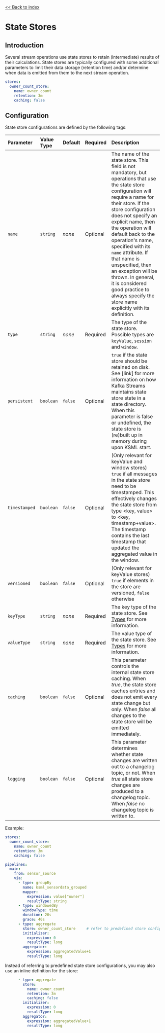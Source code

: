 [<< Back to index](index.md)

# State Stores

[Duration]: types.md#duration

## Introduction

Several stream operations use state stores to retain (intermediate) results of their calculations.
State stores are typically configured with some additional parameters to limit their data storage
(retention time) and/or determine when data is emitted from them to the next stream
operation.

```yaml
stores:
  owner_count_store:
    name: owner_count
    retention: 3m
    caching: false
```

## Configuration

State store configurations are defined by the following tags:

| Parameter     | Value Type | Default | Required | Description                                                                                                                                                                                                                                                                                                                                                                                                                                                                                      |
|:--------------|:-----------|:--------|:---------|:-------------------------------------------------------------------------------------------------------------------------------------------------------------------------------------------------------------------------------------------------------------------------------------------------------------------------------------------------------------------------------------------------------------------------------------------------------------------------------------------------|
| `name`        | `string`   | _none_  | Optional | The name of the state store. This field is not mandatory, but operations that use the state store configuration will require a name for their store. If the store configuration does not specify an explicit name, then the operation will default back to the operation's name, specified with its `name` attribute. If that name is unspecified, then an exception will be thrown. In general, it is considered good practice to always specify the store name explicitly with its definition. |
| `type`        | `string`   | _none_  | Required | The type of the state store. Possible types are `keyValue`, `session` and `window`.                                                                                                                                                                                                                                                                                                                                                                                                              |
| `persistent`  | `boolean`  | `false` | Optional | `true` if the state store should be retained on disk. See [link] for more information on how Kafka Streams maintains state store state in a state directory. When this parameter is false or undefined, the state store is (re)built up in memory during upon KSML start.                                                                                                                                                                                                                        |
| `timestamped` | `boolean`  | `false` | Optional | (Only relevant for keyValue and window stores) `true` if all messages in the state store need to be timestamped. This effectively changes the state store from type <key, value> to <key, timestamp+value>. The timestamp contains the last timestamp that updated the aggregated value in the window.                                                                                                                                                                                           |
| `versioned`   | `boolean`  | `false` | Optional | (Only relevant for keyValue stores) `true` if elements in the store are versioned, `false` otherwise                                                                                                                                                                                                                                                                                                                                                                                             |
| `keyType`     | `string`   | _none_  | Required | The key type of the state store. See [Types](types.md) for more information.                                                                                                                                                                                                                                                                                                                                                                                                                     |
| `valueType`   | `string`   | _none_  | Required | The value type of the state store. See [Types](types.md) for more information.                                                                                                                                                                                                                                                                                                                                                                                                                   |
| `caching`     | `boolean`  | `false` | Optional | This parameter controls the internal state store caching. When _true_, the state store caches entries and does not emit every state change but only. When _false_ all changes to the state store will be emitted immediately.                                                                                                                                                                                                                                                                    |
| `logging`     | `boolean`  | `false` | Optional | This parameter determines whether state changes are written out to a changelog topic, or not. When _true_ all state store changes are produced to a changelog topic. When _false_ no changelog topic is written to.                                                                                                                                                                                                                                                                              |

Example:
```yaml
stores:
  owner_count_store:
    name: owner_count
    retention: 3m
    caching: false

pipelines:
  main:
    from: sensor_source
    via:
      - type: groupBy
        name: ksml_sensordata_grouped
        mapper:
          expression: value["owner"]
          resultType: string
      - type: windowedBy
        windowType: time
        duration: 20s
        grace: 40s
      - type: aggregate
        store: owner_count_store     # refer to predefined store configuration above
        initializer:
          expression: 0
          resultType: long
        aggregator:
          expression: aggregatedValue+1
          resultType: long
```

Instead of referring to predefined state store configurations, you may also use an inline definition for the store:
```yaml
      - type: aggregate
        store:
          name: owner_count
          retention: 3m
          caching: false
        initializer:
          expression: 0
          resultType: long
        aggregator:
          expression: aggregatedValue+1
          resultType: long
```
